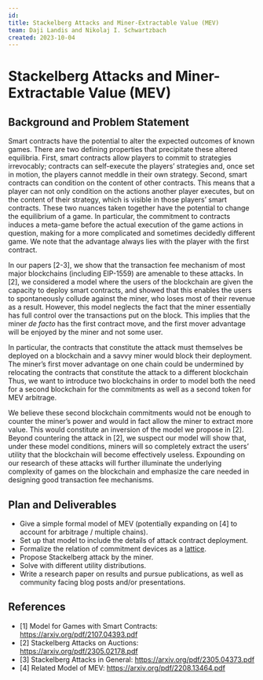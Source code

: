 ```yaml
---
id: 
title: Stackelberg Attacks and Miner-Extractable Value (MEV)
team: Daji Landis and Nikolaj I. Schwartzbach
created: 2023-10-04
---
```


# Stackelberg Attacks and Miner-Extractable Value (MEV)
## Background and Problem Statement

Smart contracts have the potential to alter the expected outcomes of known games. There are two defining properties that precipitate these altered equilibria. First, smart contracts allow players to commit to strategies irrevocably; contracts can self-execute the players’ strategies and, once set in motion, the players cannot meddle in their own strategy.  Second, smart contracts can condition on the content of other contracts.  This means that a player can not only condition on the actions another player executes, but on the content of their strategy, which is visible in those players’ smart contracts.  These two nuances taken together have the potential to change the equilibrium of a game.  In particular, the commitment to contracts induces a meta-game before the actual execution of the game actions in question, making for a more complicated and sometimes decidedly different game.  We note that the advantage always lies with the player with the first contract.

In our papers [2-3], we show that the transaction fee mechanism of most major blockchains (including EIP-1559) are amenable to these attacks. In [2], we considered a model where the users of the blockchain are given the capacity to deploy smart contracts, and showed that this enables the users to spontaneously collude against the miner, who loses most of their revenue as a result. However, this model neglects the fact that the miner essentially has full control over the transactions put on the block. This implies that the miner *de facto* has the first contract move, and the first mover advantage will be enjoyed by the miner and not some user.  

In particular, the contracts that constitute the attack must themselves be deployed on a blockchain and a savvy miner would block their deployment. The miner’s first mover advantage on one chain could be undermined by relocating the contracts that constitute the attack to a different blockchain  Thus, we want to introduce two blockchains in order to model both the need for a second blockchain for the commitments as well as a second token for MEV arbitrage. 

We believe these second blockchain commitments would not be enough to counter the miner’s power and would in fact allow the miner to extract more value. This would constitute an inversion of the model we propose in [2].  Beyond countering the attack in [2], we suspect our model will show that, under these model conditions, miners will so completely extract the users’ utility that the blockchain will become effectively useless.  Expounding on our research of these attacks will further illuminate the underlying complexity of games on the blockchain and emphasize the care needed in designing good transaction fee mechanisms.

## Plan and Deliverables
* Give a simple formal model of MEV (potentially expanding on [4] to account for arbitrage / multiple chains).
* Set up that model to include the details of attack contract deployment.
* Formalize the relation of commitment devices as a [lattice](https://en.wikipedia.org/wiki/Lattice_(order)).
* Propose Stackelberg attack by the miner.
* Solve with different utility distributions.
* Write a research paper on results and pursue publications, as well as community facing blog posts and/or presentations. 

## References
* [1] Model for Games with Smart Contracts: https://arxiv.org/pdf/2107.04393.pdf
* [2] Stackelberg Attacks on Auctions: https://arxiv.org/pdf/2305.02178.pdf
* [3] Stackelberg Attacks in General:  https://arxiv.org/pdf/2305.04373.pdf
* [4] Related Model of MEV: https://arxiv.org/pdf/2208.13464.pdf
